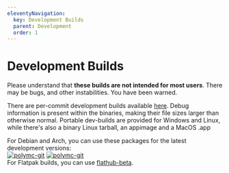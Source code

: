 ```yaml
---
eleventyNavigation:
  key: Development Builds
  parent: Development
  order: 1
---
```

# Development Builds
Please understand that **these builds are not intended for most users**. There may be bugs, and other instabilities. You have been warned.

There are per-commit development builds available [here](https://github.com/PolyMC/PolyMC/actions). Debug information is present within the binaries, making their file sizes larger than otherwise normal.
Portable dev-builds are provided for Windows and Linux, while there's also a binary Linux tarball, an appimage and a MacOS .app

For Debian and Arch, you can use these packages for the latest development versions:  
[![polymc-git](https://img.shields.io/badge/aur-polymc--git-blue)](https://aur.archlinux.org/packages/polymc-git/)
[![polymc-git](https://img.shields.io/badge/mpr-polymc--git-orange)](https://mpr.makedeb.org/packages/polymc-git)  
For Flatpak builds, you can use [flathub-beta](https://discourse.flathub.org/t/how-to-use-flathub-beta/2111).
